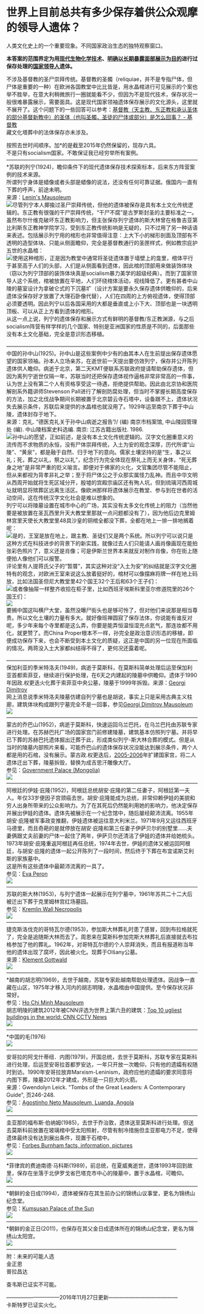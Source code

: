# 世界上目前总共有多少保存着供公众观摩的领导人遗体？

人类文化史上的一个重要现象。不同国家政治生态的独特观察窗口。  

**本答案的范围界定为用<u>现代生物化学技术</u>、<u>明确以长期暴露面部展示为目的</u>进行过保存处理的<u>国家领导人</u>遗体。**  

不涉及基督教的圣尸崇拜传统。基督教的圣髑（reliquiae，并不是专指尸体，但尸体是重要的一种）在欧洲各国教堂中比比皆是，用水晶棺进行可见展示的个案也举不胜举，在意大利稍微旅行一圈就能看不少，但因为不是现代技术，保存状况一般很难暴露展示，需要面具。这是现代国家领袖遗体保存展示的文化源头，这里就不展开了。这个问题下的一些回答可以参考：[基督教（天主教、东正教和承认圣体的部分基督新教中）的圣体（也叫圣髑，圣徒的尸体或部分）是怎么回事？ - 基督教](http://www.zhihu.com/question/23600463)  
藏文化塔葬中的法体保存亦未涉及。  

按照去世时间顺序。加*的是截至2015年仍然保留的，现存六具。  
不是只有socialism国家。不敢保证我已经穷举所有案例。  
————————————————————————————————————  
*苏联的列宁(1924)，瞻仰条件下的现代遗体保存技术探索标本，后来东方阵营案例的技术来源。  
所谓列宁身体是蜡像或者头部是蜡像的说法，还没有任何可靠证据。俄国内一直有下葬的呼声，前途未明。  
来源：[Lenin's Mausoleum](https://en.wikipedia.org/wiki/Lenin%2527s_Mausoleum)  
![](https://pic2.zhimg.com/34ef5ab605f442294ae27ab1a8b284d1_b.jpg)尽管列宁本人揶揄过圣尸崇拜传统，但他的遗体被保存是具有本土文化传统逻辑的。东正教有很强的干尸崇拜传统，“干尸不腐”是古罗斯封圣的主要标准之一。虽然布尔什维克破坏东正教影响力，但主张保存列宁遗体的斯大林曾在格鲁吉亚第比利斯东正教神学院学习，受到东正教传统影响是无疑的，只不过用了另一种话语来表述。包括展示列宁用的棺形也非常值得注意：上大下小的梯形剖面及顶部有不透明的造型体块、只能从侧面瞻仰，完全是基督教通行的圣匣样式，例如教宗庇护五世的水晶棺：  
![](https://pic3.zhimg.com/464b10bc6f1744c3350b5ff9e8e61a36_b.jpg)使用这种棺形，正是因为教堂中通常将圣徒遗体置于墙壁上的龛里，棺体平行于甚至高于人们的头部，人们是从侧面看到遗体，因此棺的顶部用来做装饰体块（窃以为列宁顶部的装饰体块真是socialism暴力美学的超级经典）。而到了国家领导人这个系统，棺被放置在平地，人们环绕棺体活动，视线降低了。更有甚者中山陵的墓室设计为拿破仑式的下沉墓圹（设计方案是要永久保存遗体供瞻仰的，后来遗体没保存好才放置了大理石卧像代替），人们在四周的上方俯视遗体，使得顶部必须要透明。因此列宁以后各国采用的大都是垂直或上小下大、顶部也是一块透明顶板、可以从正上方看到遗体的棺形。  
从这一点上说，列宁的遗体保存和展示方式有鲜明的基督教/东正教渊源，与之后socialism阵营有样学样的几个国家、特别是亚洲国家的性质是不同的，后面那些没有本土文化基础，完全是意识形态移植。  

————————————————————————————————————  
中国的孙中山(1925)。孙中山是这些案例中少有的由其本人在生前提出保存遗体愿望的国家领袖。孙本人立场亲苏，在逝世前一天提出要仿效列宁，保存并公开陈列遗体供人瞻仰。病逝于北京，第二天KMT便联系苏联政府提请帮助保存遗体，但因为离列宁逝世仅隔一年，苏联当时还把保存遗体视作逼格非常非常高的一件事，认为世上没有第二个人有资格享受这一待遇，拒绝提供帮助。因此由北京协和医院解剖系外籍讲师Stevenson Pall进行了解剖防腐处理，但当时不掌握长期高度保存的方法，加之北伐战争期间长期被置于北京碧云寺石塔中，设备跟不上，遗体状况失去展示条件，苏联后来提供的水晶棺也就没用了。1929年运至南京下葬于中山陵，遗体封存于地下。  
来源：克礼. “德医克礼关于孙中山病逝之报告”// (编) 南京市档案馆, 中山陵园管理处 (编). 中山陵档案史料选编. 南京: 江苏古籍出版社. 1986.  
![](https://pic2.zhimg.com/951340608e3c307ec4a9a5e7f97e4ed5_b.jpg)孙中山的愿望，正如前述，是没有本土文化传统逻辑的。汉字文化圈重意义的流传而不求物质的永恒，没有尸体崇拜传统，入土为安的观念深厚，历代所谓“山陵”、“黄泉”，都是融于自然、归于地下的意向。儒家土壤坚持的是“生，事之以礼；死，葬之以礼，祭之以礼”，纪念行为完全体现在祭礼上而无关身体，“死无葬身之地”是非常严重的贬义喻言。即便对于佛家的火化，文官集团尽管不能阻止，但从来都视为背孝非礼之举；至于将尸体公之于众那实属怪力乱神。而且中华文明从西周开始就将生死区域分开，殷墟的宫殿宗庙区还有殉人坑，但到琉璃河西周城址就明显将殡葬区远离生活区。像欧洲那样将遗体展示在教堂、参与到在世者的活动空间，这在传统汉字文化社会是难以想象的。  
列宁可以将陵墓设置在城市中心的广场，其实没有太多文化传统上的阻力（当然他要是被放置在圣瓦西里升天大教堂里那就一点问题都没有了），因为他后边克里姆林宫里天使长大教堂里48具沙皇的铜棺全都没下葬，全都在地上一排一排地搁着呢：  
![](https://pic1.zhimg.com/644a22ab4b4fc040fb0ca01fdada3044_b.jpg)是的，王室是放在地上，跟主教、圣徒们又是两个系统。所以列宁可以说只是这种方式在科技进步的背景下的新实践，就像过去人们只能请人画肖像画现在能拍张彩色照片了，意义还是肖像；可是伊斯兰世界本来就反对制作肖像，你在街上随便拍人像他们可以报警。  
评论里有人提蒋氏父子的“暂厝”，其实这种对没“入土为安”的纠结就是汉字文化圈特有的观念，对欧洲王室来说这么放着挺好的，棺材可以像摆麻将牌一样在地上码放，比如法国圣但尼大教堂里42个国王32个王后和63个王子们：  
![](https://pic1.zhimg.com/9194f11ef89bf5cf603ff286142aade0_b.jpg)或者像抽屉一样整齐收拾在柜子里，比如西班牙埃斯科里亚尔修道院里的26个国王们：  
![](https://pic3.zhimg.com/392ba4b7cc7c38175f619ee57d33667e_b.jpg)  
要搁中国这叫横尸大堂，虽然没曝尸街头也是够可怜了，但对他们来说那是相当尊贵。所以文化土壤的力量有多大。就好像班禅圆寂了保存法体，你说能有谁反对呢，多少年来每个寺里都是这么弄，你要是能弄恒温恒湿充点氦气，那连妆都不用化，就更赞了。而China Proper根本不一样，孙完全是政治意识形态的移植，即便成功保存下来，也会不断受到本土文化的质疑，这正是中国的另一位现在所面临的情况。两蒋没入土大家都纠结得不得了，更何况还露着呢。  

————————————————————————————————————  
保加利亚的季米特洛夫(1949)，病逝于莫斯科，在莫斯科简单处理后运至保加利亚首都索菲亚，继续进行保护处理，在6天之内建起的陵墓中供瞻仰。遗体于1990年因政.权更迭火化葬于索菲亚中央公墓，陵墓于1999年拆毁。来源：[Georgi Dimitrov](https://en.wikipedia.org/wiki/Georgi_Dimitrov)  
网上消息说季米特洛夫陵墓仿建自列宁墓也是胡说，事实上只是采用古典主义柱廊，建筑体块构成跟列宁墓完全不是一回事，参见[Georgi Dimitrov Mausoleum](https://en.wikipedia.org/wiki/Georgi_Dimitrov_Mausoleum)  
![](https://pic1.zhimg.com/b8ca635a3deb374eae2438756526c588_b.jpg)  
————————————————————————————————————  
蒙古的乔巴山(1952)，病逝于莫斯科，快速运回乌兰巴托，在乌兰巴托由苏联专家进行处理。在苏赫巴托广场的国家宫门前修建陵墓，建筑基本仿照列宁墓。并将早已下葬的苏赫巴托遗体掘出迁葬于此，形成类似列宁-斯大林合葬的模式。但是从当时的陵墓内部照片来看，可能乔巴山的遗体保存状况没能达到展示条件，两个人都是用的石棺，没有展示。蒙古政.权更迭后，[2005-2006](tel:2005-2006)年扩建国家宫，将二人遗体迁出下葬，陵墓拆毁，替换为成吉思汗雕像大厅。  
参见：[Government Palace (Mongolia)](https://en.wikipedia.org/wiki/Government_Palace_%28Mongolia%29)  
![](https://pic3.zhimg.com/0a3707976c0499913ba03061845af5a6_b.jpg)  
————————————————————————————————————  
阿根廷的伊娃·庇隆(1952)，阿根廷总统胡安·庇隆的第二任妻子，阿根廷第一夫人。年仅33岁便因子宫颈癌去世。胡安·庇隆能成为总统，非常仰赖伊娃的美貌和穷人出身所带来的公众影响力。为了在其死后仍然能利用她的影响力，他决定保存并展出伊娃的遗体。遗体先被展示在一个纪念馆中，随后屡经颠沛流离。1955年胡安·庇隆被军事政变推翻，伊娃遗体被运往意大利米兰。1971年9月又运往西班牙马德里，而且奇葩的是就停放在胡安·庇隆和第三任妻子伊萨贝尔的别墅里……夫妻俩跟丈夫前妻的尸体一起住了两年，伊萨贝尔还清洁了伊娃的遗体并给她梳头。1973年胡安·庇隆重返阿根廷再任总统，1974年去世，伊娃的遗体又被运回阿根廷，与胡安·庇隆的遗体一起公开陈列了一段时间，然后终于下葬在布宜诺斯艾利斯的家族墓中。  
这是所有这些遗体中最颠沛流离的一具了。  
参见：[Eva Peron](https://en.wikipedia.org/wiki/Eva_Per%25C3%25B3n)  
![](https://pic1.zhimg.com/3c0397a6bdd91e1cee5a01552ea6d6c8_b.jpg)  
————————————————————————————————————  
苏联的斯大林(1953)，与列宁遗体一起展示在列宁墓中，1961年苏共二十二大后被迁出下葬于克里姆林宫红场墓园。  
参见：[Kremlin Wall Necropolis](https://en.wikipedia.org/wiki/Kremlin_Wall_Necropolis%23The_Mausoleum.2C_1924.E2.80.931961)  
![](https://pic1.zhimg.com/7ad9ff7c87c62965aa646955423ef44c_b.jpg)  
————————————————————————————————————  
捷克斯洛伐克的哥特瓦尔德(1953)，参加斯大林葬礼时患了感冒，回到布拉格就死了，完全是追随斯大林而去了。周恩来在莫斯科参加完斯大林葬礼后直接就去布拉格参加了他的葬礼。1962年，对哥特瓦尔德的个人崇拜消失，而且有报道称当年他的遗体出现了腐坏，因此被火化。现葬于Olšany公墓。  
来源：[Klement Gottwald](https://en.wikipedia.org/wiki/Klement_Gottwald)  
![](https://pic1.zhimg.com/37b01ef447fd629c610437f1ff16b4ec_b.jpg)  
————————————————————————————————————  
*越南的胡志明(1969)，去世于越南，苏联专家赴越南帮助处理遗体。因战争一直藏在山区，1975年才移入河内的胡志明陵，水晶棺由中国提供。至今保存状况非常好。  
参见：[Ho Chi Minh Mausoleum](https://en.wikipedia.org/wiki/Ho_Chi_Minh_Mausoleum)  
胡志明陵的建筑2012年被CNN评选为世界上第六丑的建筑：[Top 10 ugliest buildings in the world: CNN CCTV News](http://english.cntv.cn/20120914/101903_5.shtml)  
![](https://pic4.zhimg.com/2b2ca0c443dfeec078fdae9f7c549973_b.jpg)  
————————————————————————————————————  
*中国的毛(1976)  
![](https://pic2.zhimg.com/753666a5381d4948067971c3faa56531_b.jpg)  
————————————————————————————————————  
安哥拉的阿戈什蒂纽．内图(1979)，开国总统，去世于莫斯科，苏联专家在莫斯科进行处理，后运至安哥拉首都罗安达，一年只开放一次瞻仰，只有他的遗孀有权随时到访。1990年安哥拉放弃Marxism-Leninism，政府应他的遗孀的要求同意将内图下葬，陵墓2012年才建成，外形是一只巨大的火箭。  
来源：Gwendolyn Leick. "Tombs of the Great Leaders: A Contemporary Guide", 页246-248.  
参见：[Agostinho Neto Mausoleum, Luanda, Angola](http://www.geocaching.com/geocache/GC5PBF3_agostinho-neto-mausoleum-luanda-angola)  
![](https://pic1.zhimg.com/9c01728fc20b61ee02b36e7304929150_b.jpg)  
————————————————————————————————————  
圭亚那的福布斯·伯纳姆(1985)，去世于乔治敦，遗体送至莫斯科进行处理。但送去莫斯科前放置在玻璃棺中受太阳照射，尽管有制冷措施但圭亚那电力不足，使得遗体最终没有达到展出条件，现置于石棺中。  
参见：[Forbes Burnham facts, information, pictures](http://www.encyclopedia.com/topic/Forbes_Burnham.aspx)  
![](https://pic3.zhimg.com/a0aaa903a4a664c249718a166d9aba1a_b.jpg)  
————————————————————————————————————  
*菲律宾的费迪南德·马科斯(1989)，前总统，在夏威夷逝世，遗体1993年回到故里，保存在坐落于北伊罗戈省巴塔克市中心的陵墓中，置于水晶棺，可瞻仰。  
![](https://pic3.zhimg.com/7756f33e8d30e3b8aa8075a068ac6e06_b.jpg)  
————————————————————————————————————  
*朝鲜的金日成(1994)，遗体被保存在其生前办公的锦绣山议事堂，更名为锦绣山纪念堂。  
参见：[Kumsusan Palace of the Sun](https://en.wikipedia.org/wiki/Kumsusan_Palace_of_the_Sun)  
![](https://pic3.zhimg.com/e0d003057d52db054d7b4daef848109e_b.jpg)  
————————————————————————————————————  
*朝鲜的金正日(2011)，也保存在其父金日成遗体所在的锦绣山纪念堂，更名为锦绣山太阳宫。  
![](https://pic2.zhimg.com/c6819fe557b6aad9203f18ffb3ddc285_b.jpg)  
————————————————————————————————  
附：未来的可能人选  
金正恩  
普拉昌达  

查韦斯已证实不可能。  

——————————2016年11月27日更新—————————————  
卡斯特罗已证实火化。